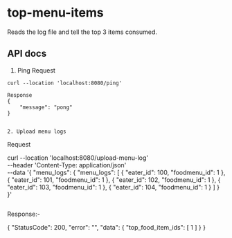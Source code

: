 # top-menu-items
Reads the log file and tell the top 3 items consumed.

## API docs
1. Ping Request 
```
curl --location 'localhost:8080/ping'
```

```
Response
{
    "message": "pong"
}
```

```

2. Upload menu logs
```
Request

curl --location 'localhost:8080/upload-menu-log' \
--header 'Content-Type: application/json' \
--data '{
    "menu_logs": {
        "menu_logs": [
            {
                "eater_id": 100,
                "foodmenu_id": 1
            },
            {
                "eater_id": 101,
                "foodmenu_id": 1
            },
            {
                "eater_id": 102,
                "foodmenu_id": 1
            },
            {
                "eater_id": 103,
                "foodmenu_id": 1
            },
            {
                "eater_id": 104,
                "foodmenu_id": 1
            }
        ]
    }
}'
```

```
Response:-

{
    "StatusCode": 200,
    "error": "",
    "data": {
        "top_food_item_ids": [
            1
        ]
    }
}
```
